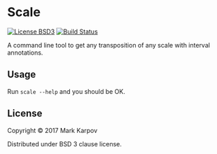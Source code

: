 # Scale

[![License BSD3](https://img.shields.io/badge/license-BSD3-brightgreen.svg)](http://opensource.org/licenses/BSD-3-Clause)
[![Build Status](https://travis-ci.org/mrkkrp/scale.svg?branch=master)](https://travis-ci.org/mrkkrp/scale)

A command line tool to get any transposition of any scale with interval
annotations.

## Usage

Run `scale --help` and you should be OK.

## License

Copyright © 2017 Mark Karpov

Distributed under BSD 3 clause license.
